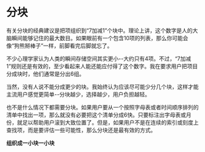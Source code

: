 # 分块

有关分块的经典建议是把项组织到“7加减1”个块中。理论上讲，这个数字是人的大脑瞬间能够记住的最大数目。如果眼前有一个包含10项的列表，那么你可能会像“狗熊掰棒子”一样，前脚看完后脚就忘了。

不少心理学家认为人类的瞬间存储空间其实更小--大约只有4项。不过，“7加减1”规则还是有效的，至少看起来人能还能应付得了这个数字。我在要求用户把项目分成块时，他们通常是分出6组。

当然，没有人说不能分成更少的块。我始终认为应该尽可能少分几个块，这样才能主流用户感觉更简单--分块越少，选择越少，用户负担越轻。

也不是什么情况下都需要分块。如果用户要从一个按照字母表或者时间顺序排列的清单中找出一项，那么就没有必要把这个清单分成6快。只要标注出字母表或月份，就足以帮助用户滚到大致位置了。但是，如果用户不是在连续的索引或刻度上查找项，而是要评估一些可能性，那么分块还是最有效的方式。

**组织成一小块一小块**
